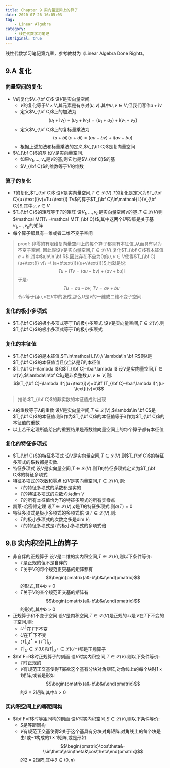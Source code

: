 ```yaml
---
title: Chapter 9 实向量空间上的算子
date: 2020-07-26 16:05:03
tag:
	- Linear Algebra
category: 
	- 线性代数学习笔记
isOriginal: true
---
```

线性代数学习笔记第九章，参考教材为《Linear Algebra Done Right》。

<!-- more -->


## 9.A 复化
### 向量空间的复化
- $V$的复化$V_{\bf C}$
设$V$是实向量空间.
	- $V$的复化等于$V\times V$,其元素是有序对$(u,v)$.其中$u,v\in V$,但我们写作$u+\text{i}v$
	- 定义$V_{\bf C}$上的加法为
	$$(u_1+\text{i}v_1)+(u_2+\text{i}v_2)=(u_1+u_2)+\text{i}(v_1+v_2)$$
	- 定义$V_{\bf C}$上的复标量乘法为
	$$(a+b\text{i})(c+d\text{i})=(au-bv)+\text{i}(av+bu)$$
	- 根据上述加法和标量乘法的定义,$V_{\bf C}$是复向量空间
- $V_{\bf C}$的基
设$V$是实向量空间.
	- 如果$v_1,...,v_n$是$V$的基,则它也是$V_{\bf C}$的基
	- $V_{\bf C}$的维数等于$V$的维数

### 算子的复化
- $T$的复化,$T_{\bf C}$
设$V$是实向量空间,$T\in\mathcal L(V)$.$T$的复化是定义为$T_{\bf C}(u+\text{i}v)=Tu+\text{i} Tv$的算子$T_{\bf C}\in\mathcal{L}(V_{\bf C})$,其中$u,v\in V$
- $T_{\bf C}$的矩阵等于$T$的矩阵
设$V_1,...,v_n$是实向量空间$V$的基,$T\in\mathcal L(V)$则$\mathcal M(T)\ =\mathcal M(T_{\bf C})$,其中这两个矩阵都是关于基$v_1,...,v_n$的矩阵
- 每个算子都具有一维或者二维不变子空间
>proof:
>非零的有限维复向量空间上的每个算子都具有本征值,从而具有以为不变子空间.
>因此假设$V$是实向量空间,$T\in\mathcal L(V)$.复化$T_{\bf C}$有本征值$a+b\text{i}$,其中$a,b\in \bf R$.因此存在不全为$0$的$u,v\in V$使得$T_{\bf C}(u+\text{i} v)\ =\ (a+b\text{i})(u+v\text{i})$,也就是说:
>$$Tu+\text{i}Tv=(au-bv)+(av+bu)\text{i}$$
>于是:
>$$Tu=au-bv,\ Tv=av+bu$$
>令$U$等于组$u,v$在$V$中的张成,那么$U$是$V$的一维或二维不变子空间.

### 复化的极小多项式
- $T_{\bf C}$的极小多项式等于$T$的极小多项式
设$V$是实向量空间,$T\in\mathcal L(V)$.则$T_{\bf C}$的极小多项式等于$T$的极小多项式

### 复化的本征值
- $T_{\bf C}$的是本征值,$T\in\mathcal L(V),\ \lambda\in \bf R$则$\lambda$是$T_{\bf C}$的本征值当且仅当$\lambda$是$T$的本征值
- $T_{\bf C}-\lambda I$和$T_{\bf C}-\bar\lambda I$
设$V$是实向量空间,$T\in\mathcal L(V)$,$\lambda\in\bf C$,$j$是非负整数,$u,v\in V$,则:
$$(T_{\bf C}-\lambda I)^j(u+\text{i}v)=0\iff (T_{\bf C}-\bar\lambda I)^j(u-\text{i}v)=0$$
> 推论:$T_{\bf C}$的非实数的本征值成对出现
- $\lambda$的重数等于$\bar\lambda$的重数
设$V$是实向量空间,$T\in\mathcal L(V)$,$\lambda\in \bf C$是$T_{\bf C}$的本征值.则$\lambda$作为$T_{\bf C}$的本征值等于$\bar\lambda$作为$T_{\bf C}$的本征值的重数
- 以上若干定理所能给出的重要结果是奇数维向量空间上的每个算子都有本征值

### 复化的特征多项式
- $T_{\bf C}$的特征多项式
设$V$是实向量空间,$T\in\mathcal L(V)$.则$T_{\bf C}$的特征多项式的系数都是实数.
- 特征多项式
设$V$是实向量空间,$T\in\mathcal L(V)$.则$T$的特征多项式定义为$T_{\bf C}$的特征多项式
- 特征多项式的次数和零点
设$V$是实向量空间,$T\in\mathcal L(V)$,则:
	- $T$的特征多项式的系数都是实的
	- $T$的特征多项式的次数均为$\text{dim}\ V$
	- $T$的所有本征值恰为$T$的特征多项式的所有实零点
- 凯莱-哈密顿定理
设$T\in\mathcal L(V)$,$q$是$T$的特征多项式,则$q(T)=0$
- 特征多项式是极小多项式的多项式倍
设$T\in\mathcal L(V)$,则:
	- $T$的极小多项式的次数之多是$\text{dim}\ V$;
	- $T$的特征多项式是$T$的极小多项式的多项式倍

## 9.B 实内积空间上的算子
- 非自伴的正规算子
设$V$是二维的实内积空间,$T\in\mathcal L(V)$,则以下条件等价:
	- $T$是正规的但不是自伴的
	- $T$关于$V$的每个规范正交基的矩阵都有
	$$\begin{pmatrix}a&-b\\b&a\end{pmatrix}$$
	的形式,其中$b\neq 0$
	- $T$关于$V$的某个规范正交基的矩阵有
	$$\begin{pmatrix}a&-b\\b&a\end{pmatrix}$$
	的形式,其中$b>0$
- 正规算子和不变子空间
设$V$是内积空间,$T\in\mathcal L(V)$是正规的.$U$是$V$在$T$下不变的子空间,则:
	- $U^\perp$在$T$下不变
	- $U$在$T^*$下不变
	- $(T|_U)^*=(T^*)|_U$
	- $T|_U\in\mathcal L(U)$和$T|_{U^\perp}\in\mathcal L(U^\perp)$都是正规算子
- $\bf F=R$时正规算子的刻画
设$V$时实内积空间,$T\in\mathcal L(V)$.则以下条件等价:
	- $T$时正规的
	- $V$有规范正交基使得$T$寡欲这个基有分块对角矩阵,对角线上的每个块时$1\times 1$矩阵,或者是形如
	$$\begin{pmatrix}a&-b\\b&a\end{pmatrix}$$
	的$2\times 2$矩阵,其中$b>0$
	
### 实内积空间上的等距同构
- $\bf F=R$时等距同构的刻画
设$V$时实内积空间,$S\in\mathcal L(V)$,则以下条件等价:
	- $S$是等距同构
	- $V$有规范正交基使得$S$关于这个基具有分块对角矩阵,对角线上的每个块是由$1$或$-1$构成的$1\times 1$矩阵,或是形如
	$$\begin{pmatrix}\cos\theta&-\sin\theta\\\sin\theta&\cos\theta\end{pmatrix}$$
	的$2\times 2$矩阵,其中$\theta\in(0,\pi)$
